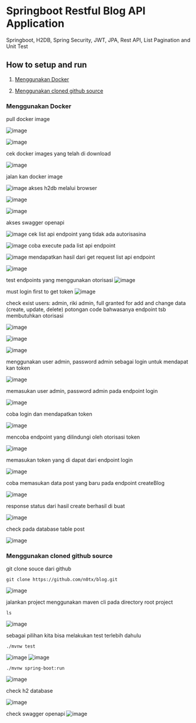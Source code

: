 # Springboot Restful Blog API Application
Springboot, H2DB, Spring Security, JWT, JPA, Rest API, List Pagination and Unit Test


## How to setup and run
1. [Menggunakan Docker](#menggunakan-docker)

2. [Menggunakan cloned github source](#menggunakan-cloned-github-source)

### Menggunakan Docker


   pull docker image

   ![image](https://github.com/n0tx/blog/assets/44139279/7b82d4c2-4078-4a76-88db-03cc8ed587b8)


   ![image](https://github.com/n0tx/blog/assets/44139279/e18424cc-2ac7-4f45-bcf9-fb1881cfa940)

   cek docker images yang telah di download

   ![image](https://github.com/n0tx/blog/assets/44139279/3202eda8-1777-4bb2-a4c3-9484f9e06846)

   jalan kan docker image

   ![image](https://github.com/n0tx/blog/assets/44139279/fba33799-b5ab-481e-94ac-8e73e76f43ef)
   akses h2db melalui browser

   ![image](https://github.com/n0tx/blog/assets/44139279/8516fee6-6c8a-4b75-8791-14727eace546)

   ![image](https://github.com/n0tx/blog/assets/44139279/82b7cad8-696d-4297-8cc4-b3cf9e5b348c)

   akses swagger openapi

   ![image](https://github.com/n0tx/blog/assets/44139279/423cfea7-487f-44aa-bb72-53f194226599)
   cek list api endpoint yang tidak ada autorisasina 

   ![image](https://github.com/n0tx/blog/assets/44139279/23a1ce87-94ac-468d-9221-0851ace0afa7)
   coba execute pada list api endpoint

   ![image](https://github.com/n0tx/blog/assets/44139279/c9e21edb-fd7e-4247-9ba3-ba3929f90d86)
   mendapatkan hasil dari get request list api endpoint

   ![image](https://github.com/n0tx/blog/assets/44139279/ebe665d9-b742-4e53-8825-6b08e2b75e8a)

   test endpoints yang menggunakan otorisasi
   ![image](https://github.com/n0tx/blog/assets/44139279/89501b9d-afce-4595-9408-a070ab248230)

   must login first to get token
   ![image](https://github.com/n0tx/blog/assets/44139279/711493f6-1f87-4cf5-8ff2-d990bc81004c)

   check exist users:
   admin, riki
   admin, full granted for add and change data (create, update, delete)
   potongan code bahwasanya endpoint tsb membutuhkan otorisasi

   ![image](https://github.com/n0tx/blog/assets/44139279/a6522a11-a97a-41e7-9ca5-0a8ceff8e890)
   
   ![image](https://github.com/n0tx/blog/assets/44139279/9930187c-823d-4846-922c-203a3a5954c7)

   ![image](https://github.com/n0tx/blog/assets/44139279/9481b96c-7cee-4c70-ae2a-fb1d4de40523)

   menggunakan user admin, password admin sebagai login untuk mendapat kan token

   ![image](https://github.com/n0tx/blog/assets/44139279/6636e119-53c0-41f5-9df5-a452583b9d8c)

   memasukan user admin, password admin pada endpoint login

   ![image](https://github.com/n0tx/blog/assets/44139279/5fced688-0dd1-4293-9a06-2e0e08e00b69)

   coba login dan mendapatkan token

   ![image](https://github.com/n0tx/blog/assets/44139279/6816bfef-63d0-45cc-a77c-1d954c60a118)

   mencoba endpoint yang dilindungi oleh otorisasi token

   ![image](https://github.com/n0tx/blog/assets/44139279/ebde202c-05da-493c-9d50-279a74e24968)

   memasukan token yang di dapat dari endpoint login

   ![image](https://github.com/n0tx/blog/assets/44139279/9c30de23-d007-4eb9-9528-198cdea9e8bf)

   coba memasukan data post yang baru pada endpoint createBlog

   ![image](https://github.com/n0tx/blog/assets/44139279/4abbc433-b9df-4ef2-98ef-e4d9c34ac216)

   response status dari hasil create berhasil di buat

   ![image](https://github.com/n0tx/blog/assets/44139279/d63859d0-caab-4da3-af4e-0138e04a142c)

   check pada database table post

   ![image](https://github.com/n0tx/blog/assets/44139279/310c1c5b-830d-4719-80ae-186c28c1e4ca)
   
   ### Menggunakan cloned github source
   
   git clone souce dari github
   
   ```text
   git clone https://github.com/n0tx/blog.git
   ```

   ![image](https://github.com/n0tx/blog/assets/44139279/a5059df5-4e1d-4b7f-8c18-87710f1c02d2)

   jalankan project menggunakan maven cli pada directory root project

   ```text
   ls
   ```

   ![image](https://github.com/n0tx/blog/assets/44139279/bbccbf0a-58ff-4994-ad14-e71ba6204346)

   sebagai pilihan kita bisa melakukan test terlebih dahulu

   ```text
   ./mvnw test
   ```
   ![image](https://github.com/n0tx/blog/assets/44139279/fbab2fc5-e8cc-4926-bc3a-bc7e58148aa3)
   ![image](https://github.com/n0tx/blog/assets/44139279/1c36bcfa-4829-4a1d-9b4a-9007e6047bdf)


   
   ```text
   ./mvnw spring-boot:run
   ```
   ![image](https://github.com/n0tx/blog/assets/44139279/b2b51e1a-3c3d-4487-9aac-167c246631a5)

   check h2 database

   ![image](https://github.com/n0tx/blog/assets/44139279/b06e2324-0346-4d95-9182-9f7730ace333)

   check swagger openapi
   ![image](https://github.com/n0tx/blog/assets/44139279/33111d87-b04f-4879-aa88-ce9020745960)

